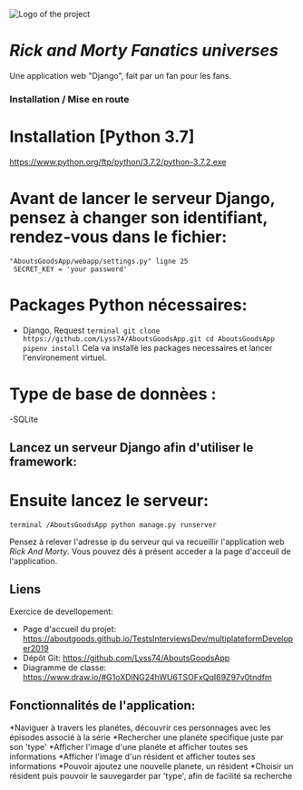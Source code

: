 ![Logo of the project](https://rickandmortyapi.com/api/character/avatar/1.jpeg)

# *Rick and Morty Fanatics universes*

Une application web "Django", fait par un fan pour les fans.

### Installation / Mise en route

# Installation [Python 3.7]
https://www.python.org/ftp/python/3.7.2/python-3.7.2.exe

# Avant de lancer le serveur Django, pensez à changer son identifiant, rendez-vous dans le fichier:
    "AboutsGoodsApp/webapp/settings.py" ligne 25 
     SECRET_KEY = 'your password'

# Packages Python nécessaires:
- Django, Request
`` terminal
git clone https://github.com/Lyss74/AboutsGoodsApp.git
cd AboutsGoodsApp
pipenv install ``
Cela va installè les packages necessaires et lancer l'environement virtuel.

# Type de base de donnèes :
-SQLite

## Lancez un serveur Django afin d'utiliser le framework:
    
# Ensuite lancez le serveur:
`` terminal /AboutsGoodsApp
python manage.py runserver  ``

Pensez à relever l'adresse ip du serveur qui va recueillir l'application web *Rick And Morty*.
Vous pouvez dés à présent acceder a la page d'acceuil de l'application.

## Liens

Exercice de devellopement:
- Page d'accueil du projet: https://aboutgoods.github.io/TestsInterviewsDev/multiplateformDeveloper2019
- Dépôt Git: https://github.com/Lyss74/AboutsGoodsApp
- Diagramme de classe: https://www.draw.io/#G1oXDlNG24hWU6TSOFxQqI69Z97v0tndfm

## Fonctionnalités de l'application:

*Naviguer à travers les planétes, découvrir ces personnages avec les épisodes associé à la série
*Rechercher une planéte specifique juste par son 'type'
*Afficher l'image d'une planéte et afficher toutes ses informations
*Afficher l'image d'un résident et afficher toutes ses informations
*Pouvoir ajoutez une nouvelle planete, un résident
*Choisir un résident puis pouvoir le sauvegarder par 'type', afin de facilité sa recherche

